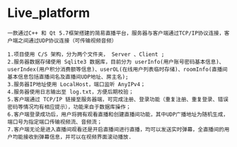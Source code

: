 # Live_platform
    一款通过C++ 和 Qt 5.7框架搭建的简易直播平台，服务器与客户端通过TCP/IP协议连接，客户端之间通过UDP协议连接（可传输视频音频）

    1.项目使用 C/S 架构，分为两个文件夹， Server 、Client ;
    2.服务器数据存储使用 Sqlite3 数据库，目前分为 userInfo(用户账号密码基本信息)、userIndex(用户积分消费额等信息)、userOL(在线用户列表临时存储)、roomInfo(直播间基本信息包括直播间名及直播间UDP地址、房主名);
    3.服务器IP地址使用 LocalHost，端口监听 AnyIPv4；
    4.服务器使用日志输出至 log.txt，方便后期校验；
    5.客户端通过 TCP/IP 链接至服务器端，可完成注册、登录功能（重复注册、重复登录、错误密码等情况均有相应提示），功能来自于数据库操作；
    6.客户端登录成功后，用户将拥有观看直播和创建直播间功能，其中UDP广播地址为随机生成，端口号为指定端口传输视频流、音频流；
    7.客户端无论是进入直播间观看还是开启直播间进行直播，均可以发送实时弹幕，全直播间的用户均能接收到弹幕信息，并可以在视频界面滚动播放.
